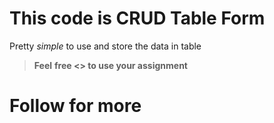 # This code is **CRUD** Table Form
 Pretty *simple* to use and store the data in table
>**Feel** <b>free <> to use your assignment 


# Follow for more 
